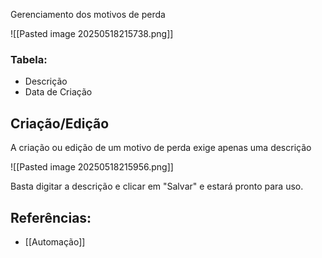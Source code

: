 Gerenciamento dos motivos de perda

![[Pasted image 20250518215738.png]]

### Tabela:
- Descrição
- Data de Criação

## Criação/Edição

A criação ou edição de um motivo de perda exige apenas uma descrição

![[Pasted image 20250518215956.png]]

Basta digitar a descrição e clicar em "Salvar" e estará pronto para uso.

## Referências:
- [[Automação]]